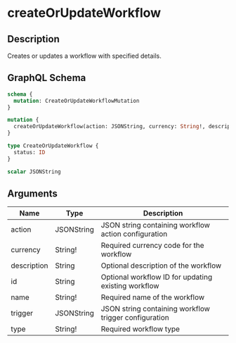 # createOrUpdateWorkflow

## Description
Creates or updates a workflow with specified details.

## GraphQL Schema
```graphql
schema {
  mutation: CreateOrUpdateWorkflowMutation
}

mutation {
  createOrUpdateWorkflow(action: JSONString, currency: String!, description: String, id: String, name: String!, trigger: JSONString, type: String!): CreateOrUpdateWorkflow
}

type CreateOrUpdateWorkflow {
  status: ID
}

scalar JSONString
```

## Arguments
| Name | Type | Description |
|------|------|-------------|
| action | JSONString | JSON string containing workflow action configuration |
| currency | String! | Required currency code for the workflow |
| description | String | Optional description of the workflow |
| id | String | Optional workflow ID for updating existing workflow |
| name | String! | Required name of the workflow |
| trigger | JSONString | JSON string containing workflow trigger configuration |
| type | String! | Required workflow type |